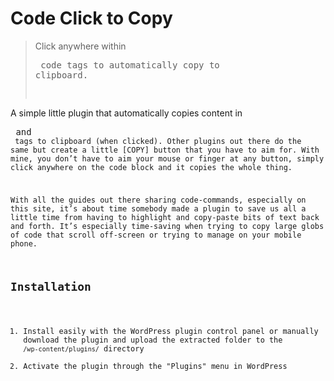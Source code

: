 # Code Click to Copy

> Click anywhere within <pre> code tags to automatically copy to clipboard.

A simple little plugin that automatically copies content in <pre> and <code> tags to clipboard (when clicked). Other plugins out there do the same but create a little [COPY] button that you have to aim for. With mine, you don’t have to aim your mouse or finger at any button, simply click anywhere on the code block and it copies the whole thing.

With all the guides out there sharing code-commands, especially on this site, it’s about time somebody made a plugin to save us all a little time from having to highlight and copy-paste bits of text back and forth. It’s especially time-saving when trying to copy large globs of code that scroll off-screen or trying to manage on your mobile phone.

## Installation

1. Install easily with the WordPress plugin control panel or manually download the plugin and upload the extracted folder to the `/wp-content/plugins/` directory
2. Activate the plugin through the "Plugins" menu in WordPress